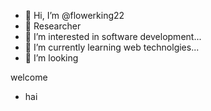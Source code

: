 - 👋 Hi, I’m @flowerking22
- 🤾 Researcher
- 👀 I’m interested in software development...
- 🌱 I’m currently learning web technolgies...
- 💞️ I’m looking 
<html>welcome <ul><li>hai</li></ul></html>


 


  
